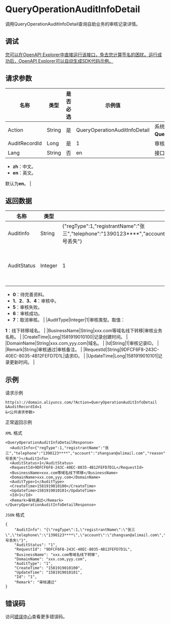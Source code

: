 # QueryOperationAuditInfoDetail

调用QueryOperationAuditInfoDetail查询自助业务的审核记录详情。

## 调试

[您可以在OpenAPI Explorer中直接运行该接口，免去您计算签名的困扰。运行成功后，OpenAPI Explorer可以自动生成SDK代码示例。](https://api.aliyun.com/#product=Domain&api=QueryOperationAuditInfoDetail&type=RPC&version=2018-01-29)

## 请求参数

|名称|类型|是否必选|示例值|描述|
|--|--|----|---|--|
|Action|String|是|QueryOperationAuditInfoDetail|系统规定参数。取值：**QueryOperationAuditInfoDetail**。 |
|AuditRecordId|Long|是|1|审核记录ID。 |
|Lang|String|否|en|接口返回错误信息语言。取值：

 -   **zh**：中文。
-   **en**：英文。

 默认为**en**。 |

## 返回数据

|名称|类型|示例值|描述|
|--|--|---|--|
|AuditInfo|String|\{"regType":1,"registrantName":"张三","telephone":"1390123\*\*\*\*","account":"zhangsan@alimail.com","reason":1,"remark":"账号丢失"\}|审核信息。 |
|AuditStatus|Integer|1|审核状态。取值：

 -   **0**：待完善资料。
-   **1**、**2**、**3**、**4**：审核中。
-   **5**：审核失败。
-   **6**：审核成功。
-   **7**：取消审核。 |
|AuditType|Integer|1|审核类型。取值：

 **1**：线下转移域名。 |
|BusinessName|String|xxx.com等域名线下转移|审核业务名称。 |
|CreateTime|Long|1581919010100|记录创建时间。 |
|DomainName|String|xxx.com,yyy.com|域名。 |
|Id|String|1|审核记录ID。 |
|Remark|String|审核通过|审核备注。 |
|RequestId|String|9DFCF6F8-243C-40EC-8035-4B12FEFD7D1L|请求ID。 |
|UpdateTime|Long|1581919010101|记录更新时间。 |

## 示例

请求示例

```
http(s)://domain.aliyuncs.com/?Action=QueryOperationAuditInfoDetail
&AuditRecordId=1
&<公共请求参数>
```

正常返回示例

`XML` 格式

```
<QueryOperationAuditInfoDetailResponse>
  <AuditInfo>{"regType":1,"registrantName":"张三","telephone":"1390123****","account":"zhangsan@alimail.com","reason":1,"remark":"账号丢失"}</AuditInfo>
  <AuditStatus>1</AuditStatus>
  <RequestId>9DFCF6F8-243C-40EC-8035-4B12FEFD7D1L</RequestId>
  <BusinessName>xxx.com等域名线下转移</BusinessName>
  <DomainName>xxx.com,yyy.com</DomainName>
  <AuditType>1</AuditType>
  <CreateTime>1581919010100</CreateTime>
  <UpdateTime>1581919010101</UpdateTime>
  <Id>1</Id>
  <Remark>审核通过</Remark>
</QueryOperationAuditInfoDetailResponse>
```

`JSON` 格式

```
{
    "AuditInfo": "{\"regType\":1,\"registrantName\":\"张三\",\"telephone\":\"1390123****\",\"account\":\"zhangsan@alimail.com\",\"reason\":1,\"remark\":\"账号丢失\"}", 
    "AuditStatus": "1", 
    "RequestId": "9DFCF6F8-243C-40EC-8035-4B12FEFD7D1L", 
    "BusinessName": "xxx.com等域名线下转移", 
    "DomainName": "xxx.com,yyy.com", 
    "AuditType": "1", 
    "CreateTime": "1581919010100", 
    "UpdateTime": "1581919010101", 
    "Id": "1", 
    "Remark": "审核通过"
}
```

## 错误码

访问[错误中心](https://error-center.aliyun.com/status/product/Domain)查看更多错误码。

